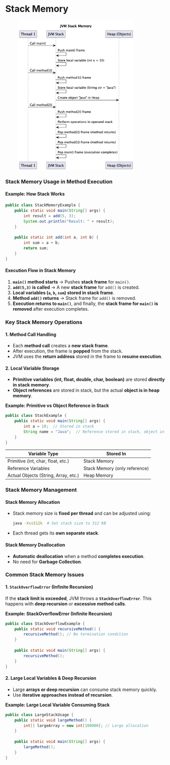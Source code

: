# Stack Memory





<figure><img src="../../../../.gitbook/assets/JVM_Stack_Memory-01.png" alt="" width="365"><figcaption></figcaption></figure>

### **Stack Memory Usage in Method Execution**

#### **Example: How Stack Works**

```java
public class StackMemoryExample {
    public static void main(String[] args) {
        int result = add(5, 3);
        System.out.println("Result: " + result);
    }

    public static int add(int a, int b) {
        int sum = a + b;
        return sum;
    }
}
```

#### **Execution Flow in Stack Memory**

1. **`main()` method starts** → Pushes **stack frame** for `main()`.
2. **`add(5,3)` is called** → A new **stack frame** for `add()` is created.
3. **Local variables (`a`, `b`, `sum`) stored in stack frame**.
4. **Method `add()` returns** → Stack frame for `add()` is removed.
5. **Execution returns to `main()`**, and finally, the **stack frame for `main()` is removed** after execution completes.

### **Key Stack Memory Operations**

#### **1. Method Call Handling**

* Each **method call** creates a **new stack frame**.
* After execution, the frame is **popped** from the stack.
* JVM uses the **return address** stored in the frame to **resume execution**.

#### **2. Local Variable Storage**

* **Primitive variables (int, float, double, char, boolean)** are stored **directly in stack memory**.
* **Object references** are stored in stack, but the actual **object is in heap memory**.

**Example: Primitive vs Object Reference in Stack**

```java
public class StackExample {
    public static void main(String[] args) {
        int a = 10;  // Stored in stack
        String name = "Java";  // Reference stored in stack, object in heap
    }
}
```

| **Variable Type**                    | **Stored In**                 |
| ------------------------------------ | ----------------------------- |
| Primitive (int, char, float, etc.)   | Stack Memory                  |
| Reference Variables                  | Stack Memory (only reference) |
| Actual Objects (String, Array, etc.) | Heap Memory                   |

### **Stack Memory Management**

#### **Stack Memory Allocation**

*   Stack memory size is **fixed per thread** and can be adjusted using:

    ```sh
    java -Xss512k  # Set stack size to 512 KB
    ```
* Each thread gets its **own separate stack**.

#### **Stack Memory Deallocation**

* **Automatic deallocation** when a method **completes execution**.
* No need for **Garbage Collection**.

### **Common Stack Memory Issues**

#### **1. `StackOverflowError` (Infinite Recursion)**

If the **stack limit is exceeded**, JVM throws a **`StackOverflowError`**. This happens with **deep recursion** or **excessive method calls**.

**Example: StackOverflowError (Infinite Recursion)**

```java
public class StackOverflowExample {
    public static void recursiveMethod() {
        recursiveMethod(); // No termination condition
    }

    public static void main(String[] args) {
        recursiveMethod();
    }
}
```

#### **2. Large Local Variables & Deep Recursion**

* Large **arrays or deep recursion** can consume stack memory quickly.
* Use **iterative approaches instead of recursion**.

**Example: Large Local Variable Consuming Stack**

```java
public class LargeStackUsage {
    public static void largeMethod() {
        int[] largeArray = new int[100000]; // Large allocation
    }

    public static void main(String[] args) {
        largeMethod();
    }
}
```



